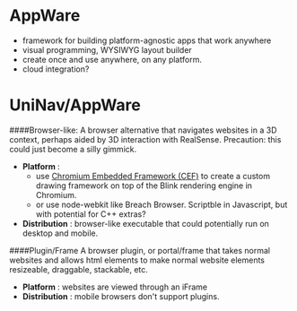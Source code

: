 AppWare
====

- framework for building platform-agnostic apps that work anywhere
- visual programming, WYSIWYG layout builder
- create once and use anywhere, on any platform.
- cloud integration?


UniNav/AppWare
===

####Browser-like:
A browser alternative that navigates websites in a 3D context, perhaps aided by 3D interaction with RealSense.
Precaution: this could just become a silly gimmick.

- __Platform__ : 
	- use [Chromium Embedded Framework (CEF)](https://code.google.com/p/chromiumembedded/) to create a custom drawing framework on top of the Blink rendering engine in Chromium.
	- or use node-webkit like Breach Browser. Scriptble in Javascript, but with potential for C++ extras?
- __Distribution__ : browser-like executable that could potentially run on desktop and mobile.

####Plugin/Frame
A browser plugin, or portal/frame that takes normal websites and allows html elements to make normal website elements resizeable, draggable, stackable, etc.

- __Platform__ : websites are viewed through an iFrame
- __Distribution__ : mobile browsers don't support plugins.

